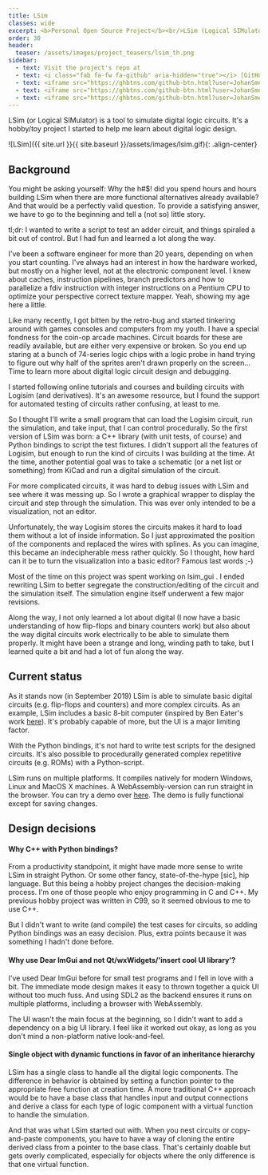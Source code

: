 ```yaml
---
title: LSim
classes: wide
excerpt: <b>Personal Open Source Project</b><br/>LSim (Logical SIMulator) is a tool to simulate digital logic circuits.
order: 30
header:
  teaser: /assets/images/project_teasers/lsim_th.png
sidebar:
  - text: Visit the project's repo at
  - text: <i class="fab fa-fw fa-github" aria-hidden="true"></i> [GitHub](https://github.com/JohanSmet/lsim)
  - text: <iframe src="https://ghbtns.com/github-btn.html?user=JohanSmet&repo=lsim&type=watch&count=true&v=2" frameborder="0" scrolling="0" width="170px" height="20px" style="margin:0.5em 0"></iframe>
  - text: <iframe src="https://ghbtns.com/github-btn.html?user=JohanSmet&repo=lsim&type=star&count=true" frameborder="0" scrolling="0" width="170px" height="20px" style="margin:0.5em 0"></iframe>
  - text: <iframe src="https://ghbtns.com/github-btn.html?user=JohanSmet&repo=lsim&type=fork&count=true" frameborder="0" scrolling="0" width="170px" height="20px" style="margin:0.5em 0"></iframe>
---
```

LSim (or Logical SIMulator) is a tool to simulate digital logic circuits. It's a hobby/toy project I started to help me learn about digital logic design.

![LSim]({{ site.url }}{{ site.baseurl }}/assets/images/lsim.gif){: .align-center}

## Background
You might be asking yourself: Why the h#$! did you spend hours and hours building LSim when there are more functional alternatives already available? And that would be a perfectly valid question. To provide a satisfying answer, we have to go to the beginning and tell a (not so) little story.

tl;dr: I wanted to write a script to test an adder circuit, and things spiraled a bit out of control. But I had fun and learned a lot along the way.

I've been a software engineer for more than 20 years, depending on when you start counting. I've always had an interest in how the hardware worked, but mostly on a higher level, not at the electronic component level. I knew about caches, instruction pipelines, branch predictors and how to parallelize a fdiv instruction with integer instructions on a Pentium CPU to optimize your perspective correct texture mapper. Yeah, showing my age here a little.

Like many recently, I got bitten by the retro-bug and started tinkering around with games consoles and computers from my youth. I have a special fondness for the coin-op arcade machines. Circuit boards for these are readily available, but are either very expensive or broken. So you end up staring at a bunch of 74-series logic chips with a logic probe in hand trying to figure out why half of the sprites aren't drawn properly on the screen... Time to learn more about digital logic circuit design and debugging.

I started following online tutorials and courses and building circuits with Logisim (and derivatives). It's an awesome resource, but I found the support for automated testing of circuits rather confusing, at least to me.

So I thought I'll write a small program that can load the Logisim circuit, run the simulation, and take input, that I can control procedurally. So the first version of LSim was born: a C++ library (with unit tests, of course) and Python bindings to script the test fixtures. I didn't support all the features of Logisim, but enough to run the kind of circuits I was building at the time. At the time, another potential goal was to take a schematic (or a net list or something) from KiCad and run a digital simulation of the circuit.

For more complicated circuits, it was hard to debug issues with LSim and see where it was messing up. So I wrote a graphical wrapper to display the circuit and step through the simulation. This was ever only intended to be a visualization, not an editor. 

Unfortunately, the way Logisim stores the circuits makes it hard to load them without a lot of inside information. So I just approximated the position of the components and replaced the wires with splines.  As you can imagine, this became an indecipherable mess rather quickly. So I thought, how hard can it be to turn the visualization into a basic editor? Famous last words ;-)

Most of the time on this project was spent working on lsim_gui . I ended rewriting LSim to better segregate the construction/editing of the circuit and the simulation itself. The simulation engine itself underwent a few major revisions.

Along the way, I not only learned a lot about digital (I now have a basic understanding of how flip-flops and binary counters work) but also about the way digital circuits work electrically to be able to simulate them properly. It might have been a strange and long, winding path to take, but I learned quite a bit and had a lot of fun along the way.

## Current status

As it stands now (in September 2019) LSim is able to simulate basic digital circuits (e.g. flip-flops and counters) and more complex circuits. As an example, LSim includes a basic 8-bit computer (inspired by Ben Eater's work [here](https://eater.net/8bit)). It's probably capable of more, but the UI is a major limiting factor. 

With the Python bindings, it's not hard to write test scripts for the designed circuits. It's also possible to procedurally generated complex repetitive circuits (e.g. ROMs) with a Python-script.

LSim runs on multiple platforms. It compiles natively for modern Windows, Linux and MacOS X machines. A WebAssembly-version can run straight in the browser. You can try a demo over [here](http://justcode.be/lsim). The demo is fully functional except for saving changes.


## Design decisions

#### Why C++ with Python bindings?

From a productivity standpoint, it might have made more sense to write LSim in straight Python. Or some other fancy, state-of-the-hype [sic], hip language. But this being a hobby project changes the decision-making process. I'm one of those people who enjoy programming in C and C++. My previous hobby project was written in C99, so it seemed obvious to me to use C++. 

But I didn't want to write (and compile) the test cases for circuits, so adding Python bindings was an easy decision. Plus, extra points because it was something I hadn't done before.

#### Why use Dear ImGui and not Qt/wxWidgets/'insert cool UI library'?

I've used Dear ImGui before for small test programs and I fell in love with a bit. The immediate mode design makes it easy to thrown together a quick UI without too much fuss. And using SDL2 as the backend ensures it runs on multiple platforms, including a browser with WebAssembly.

The UI wasn't the main focus at the beginning, so I didn't want to add a dependency on a big UI library. I feel like it worked out okay, as long as you don't mind a non-platform native look-and-feel.

#### Single object with dynamic functions in favor of an inheritance hierarchy

LSim has a single class to handle all the digital logic components. The difference in behavior is obtained by setting a function pointer to the appropriate free function at creation time. A more traditional C++ approach would be to have a base class that handles input and output connections and derive a class for each type of logic component with a virtual function to handle the simulation.

And that was what LSim started out with. When you nest circuits or copy-and-paste components, you have to have a way of cloning the entire derived class from a pointer to the base class. That's certainly doable but gets overly complicated, especially for objects where the only difference is that one virtual function.

